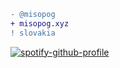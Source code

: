 ```diff
- @misopog
+ misopog.xyz
! slovakia
```

[![spotify-github-profile](https://spotify-github-profile.vercel.app/api/view?uid=wcqybgexqdu4kspw40itcan8x&cover_image=true&theme=compact&show_offline=false&background_color=121212&interchange=false)](https://github.com/kittinan/spotify-github-profile)
